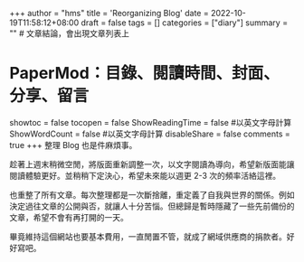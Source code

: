 +++
author = "hms"
title = 'Reorganizing Blog'
date = 2022-10-19T11:58:12+08:00
draft = false
tags = []
categories = ["diary"]
summary = ""  # 文章結論，會出現文章列表上
# PaperMod：目錄、閱讀時間、封面、分享、留言
showtoc = false
tocopen = false
ShowReadingTime = false #以英文字母計算
ShowWordCount = false #以英文字母計算
disableShare = false
comments = true
+++
整理 Blog 也是件麻煩事。

趁著上週末稍微空閒，將版面重新調整一次，以文字閱讀為導向，希望新版面能讓閱讀體驗更好。並稍稍下定決心，希望未來能以週更 2-3 次的頻率活絡這裡。

也重整了所有文章。每次整理都是一次斷捨離，重定義了自我與世界的關係。例如決定過往文章的公開與否，就讓人十分苦惱。但總歸是暫時隱藏了一些先前備份的文章，希望不會有再打開的一天。

畢竟維持這個網站也要基本費用，一直閒置不管，就成了網域供應商的捐款者。好好寫吧。
